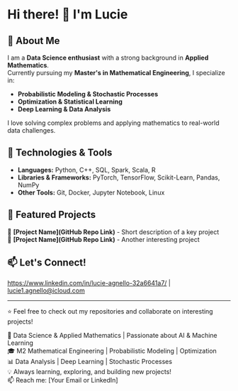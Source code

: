 # Hi there! 👋 I'm Lucie

## 🚀 About Me  
I am a **Data Science enthusiast** with a strong background in **Applied Mathematics**.  
Currently pursuing my **Master's in Mathematical Engineering**, I specialize in:  

- **Probabilistic Modeling & Stochastic Processes**  
- **Optimization & Statistical Learning**  
- **Deep Learning & Data Analysis**  

I love solving complex problems and applying mathematics to real-world data challenges.  

## 🔧 Technologies & Tools  
- **Languages:** Python, C++, SQL, Spark, Scala, R 
- **Libraries & Frameworks:** PyTorch, TensorFlow, Scikit-Learn, Pandas, NumPy  
- **Other Tools:** Git, Docker, Jupyter Notebook, Linux  

## 📂 Featured Projects  
🔹 **[Project Name](GitHub Repo Link)** - Short description of a key project  
🔹 **[Project Name](GitHub Repo Link)** - Another interesting project  

## 📫 Let's Connect!  
https://www.linkedin.com/in/lucie-agnello-32a6641a7/ | lucie1.agnello@icloud.com

---
⭐️ Feel free to check out my repositories and collaborate on interesting projects!



🚀 Data Science & Applied Mathematics | Passionate about AI & Machine Learning  
🎓 M2 Mathematical Engineering | Probabilistic Modeling | Optimization  
📊 Data Analysis | Deep Learning | Stochastic Processes  
💡 Always learning, exploring, and building new projects!  
📫 Reach me: [Your Email or LinkedIn]  

